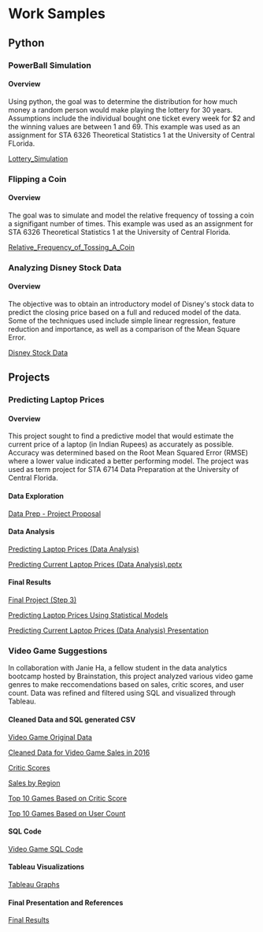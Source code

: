 # Work Samples

## Python
### PowerBall Simulation
#### Overview
Using python, the goal was to determine the distribution for how much money a random person would make playing the lottery for 30 years. Assumptions include the individual bought one ticket every week for $2 and the winning values are between 1 and 69. This example was used as an assignment for STA 6326 Theoretical Statistics 1 at the University of Central FLorida.

[Lottery_Simulation](https://github.com/user-attachments/files/16009181/Lottery_Simulation.pdf)
### Flipping a Coin
#### Overview
The goal was to simulate and model the relative frequency of tossing a coin a signifigant number of times. This example was used as an assignment for STA 6326 Theoretical Statistics 1 at the University of Central Florida.

[Relative_Frequency_of_Tossing_A_Coin](https://github.com/user-attachments/files/16009173/Relative_Frequency_of_Tossing_A_Coin.pdf)

### Analyzing Disney Stock Data
#### Overview
The objective was to obtain an introductory model of Disney's stock data to predict the closing price based on a full and reduced model of the data. Some of the techniques used include simple linear regression, feature reduction and importance, as well as a comparison of the Mean Square Error.

[Disney Stock Data](https://github.com/kybrinker/Portfolio/blob/main/Disney%20Stock%20Data.pdf)

## Projects
### Predicting Laptop Prices
#### Overview
This project sought to find a predictive model that would estimate the current price of a laptop (in Indian Rupees) as accurately as possible. Accuracy was determined based on the Root Mean Squared Error (RMSE) where a lower value indicated a better performing model. The project was used as term project for STA 6714 Data Preparation at the University of Central Florida.

#### Data Exploration
[Data Prep - Project Proposal](https://github.com/user-attachments/files/16009343/Data.Prep.-.Project.Proposal.pdf)

#### Data Analysis

[Predicting Laptop Prices (Data Analysis)](https://github.com/user-attachments/files/16023917/Predicting.Laptop.Prices.Data.Analysis.pdf)


[Predicting Current Laptop Prices (Data Analysis).pptx](https://github.com/user-attachments/files/16009350/Predicting.Current.Laptop.Prices.Data.Analysis.pptx)
#### Final Results
[Final Project (Step 3)](https://github.com/user-attachments/files/16023937/Final.Project.Step.3.pdf)

[Predicting Laptop Prices Using Statistical Models](https://github.com/user-attachments/files/16023940/Predicting.Laptop.Prices.Using.Statistical.Models.docx)

[Predicting Current Laptop Prices (Data Analysis) Presentation](https://github.com/user-attachments/files/16023939/Predicting.Current.Laptop.Prices.Data.Analysis.pptx)

### Video Game Suggestions
In collaboration with Janie Ha, a fellow student in the data analytics bootcamp hosted by Brainstation, this project analyzed various video game genres to make reccomendations based on sales, critic scores, and user count. Data was refined and filtered using SQL and visualized through Tableau. 

#### Cleaned Data and SQL generated CSV
[Video Game Original Data](https://github.com/kybrinker/Portfolio/blob/main/BrainStation%20Final%20Project/games.csv)

[Cleaned Data for Video Game Sales in 2016](https://github.com/kybrinker/Portfolio/blob/main/BrainStation%20Final%20Project/Video_Games_Sales_as_at_22_Dec_2016%20(Cleaned).csv)

[Critic Scores](https://github.com/kybrinker/Portfolio/blob/main/BrainStation%20Final%20Project/Critic%20Score%20by%20Genre.csv)

[Sales by Region](https://github.com/kybrinker/Portfolio/blob/main/BrainStation%20Final%20Project/Sales%20By%20Region.csv)

[Top 10 Games Based on Critic Score](https://github.com/kybrinker/Portfolio/blob/main/BrainStation%20Final%20Project/Top%2010%20Games%20by%20Critic%20Score.csv)

[Top 10 Games Based on User Count](https://github.com/kybrinker/Portfolio/blob/main/BrainStation%20Final%20Project/Top%2010%20Games%20by%20Users.csv)

#### SQL Code
[Video Game SQL Code](https://github.com/kybrinker/Portfolio/blob/main/BrainStation%20Final%20Project/Brainstation%20Final%20Project(SQL).sql)

#### Tableau Visualizations
[Tableau Graphs](https://github.com/kybrinker/Portfolio/blob/main/BrainStation%20Final%20Project/Graphs.twbx)

#### Final Presentation and References
[Final Results](https://github.com/kybrinker/Portfolio/blob/main/BrainStation%20Final%20Project/Final%20Project.pdf) 
